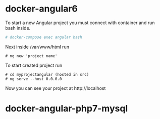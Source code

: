 # docker-angular6

To start a new Angular project you must connect with container and run bash inside.
```sh
# docker-compose exec angular bash
```

Next inside /var/www/html run
```
# ng new 'project name'
```

To start created project run
```
# cd myprojectangular (hosted in src)
# ng serve --host 0.0.0.0
```

Now you can see your project at http://localhost

# docker-angular-php7-mysql
